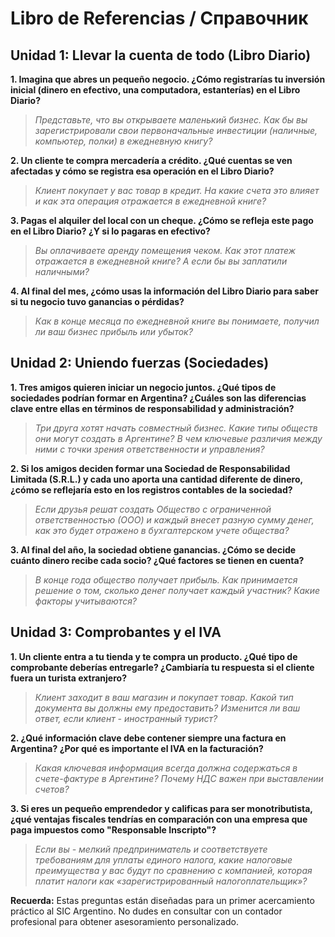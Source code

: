 # Libro de Referencias / Справочник

## Unidad 1:  Llevar la cuenta de todo (Libro Diario)

**1. Imagina que abres un pequeño negocio. ¿Cómo registrarías tu inversión inicial (dinero en efectivo, una computadora, estanterías) en el Libro Diario?**
>*Представьте, что вы открываете маленький бизнес. Как бы вы зарегистрировали свои первоначальные инвестиции (наличные, компьютер, полки) в ежедневную книгу?*

**2. Un cliente te compra mercadería a crédito. ¿Qué cuentas se ven afectadas y cómo se registra esa operación en el Libro Diario?**
>*Клиент покупает у вас товар в кредит. На какие счета это влияет и как эта операция отражается в ежедневной книге?*

**3. Pagas el alquiler del local con un cheque. ¿Cómo se refleja este pago en el Libro Diario? ¿Y si lo pagaras en efectivo?**
>*Вы оплачиваете аренду помещения чеком. Как этот платеж отражается в ежедневной книге? А если бы вы заплатили наличными?*

**4. Al final del mes, ¿cómo usas la información del Libro Diario para saber si tu negocio tuvo ganancias o pérdidas?**
>*Как в конце месяца по ежедневной книге вы понимаете, получил ли ваш бизнес прибыль или убыток?*

## Unidad 2:  Uniendo fuerzas (Sociedades)

**1. Tres amigos quieren iniciar un negocio juntos. ¿Qué tipos de sociedades podrían formar en Argentina? ¿Cuáles son las diferencias clave entre ellas en términos de responsabilidad y administración?**
>*Три друга хотят начать совместный бизнес. Какие типы обществ они могут создать в Аргентине? В чем ключевые различия между ними с точки зрения ответственности и управления?*

**2. Si los amigos deciden formar una Sociedad de Responsabilidad Limitada (S.R.L.) y cada uno aporta una cantidad diferente de dinero, ¿cómo se reflejaría esto en los registros contables de la sociedad?**
>*Если друзья решат создать Общество с ограниченной ответственностью (ООО) и каждый внесет разную сумму денег, как это будет отражено в бухгалтерском учете общества?*

**3. Al final del año, la sociedad obtiene ganancias. ¿Cómo se decide cuánto dinero recibe cada socio? ¿Qué factores se tienen en cuenta?**
>*В конце года общество получает прибыль. Как принимается решение о том, сколько денег получает каждый участник? Какие факторы учитываются?*

## Unidad 3:  Comprobantes y el IVA

**1. Un cliente entra a tu tienda y te compra un producto. ¿Qué tipo de comprobante deberías entregarle? ¿Cambiaría tu respuesta si el cliente fuera un turista extranjero?**
>*Клиент заходит в ваш магазин и покупает товар. Какой тип документа вы должны ему предоставить? Изменится ли ваш ответ, если клиент - иностранный турист?*

**2. ¿Qué información clave debe contener siempre una factura en Argentina? ¿Por qué es importante el IVA en la facturación?**
>*Какая ключевая информация всегда должна содержаться в счете-фактуре в Аргентине? Почему НДС важен при выставлении счетов?*

**3. Si eres un pequeño emprendedor y calificas para ser monotributista, ¿qué ventajas fiscales tendrías en comparación con una empresa que paga impuestos como "Responsable Inscripto"?**
>*Если вы - мелкий предприниматель и соответствуете требованиям для уплаты единого налога, какие налоговые преимущества у вас будут по сравнению с компанией, которая платит налоги как «зарегистрированный налогоплательщик»?*

**Recuerda:** 
Estas preguntas están diseñadas para un primer acercamiento práctico al SIC Argentino. No dudes en consultar con un contador profesional para obtener asesoramiento personalizado. 
